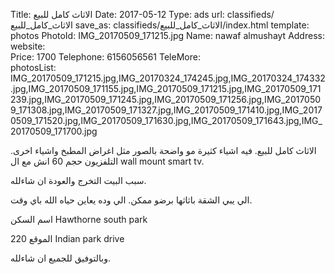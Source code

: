 Title:          الاثاث كامل للبيع
Date:           2017-05-12
Type:           ads
url:            classifieds/الاثاث_كامل_للبيع
save_as:        classifieds/الاثاث_كامل_للبيع/index.html
template:       photos
PhotoId:        IMG_20170509_171215.jpg
Name:           nawaf almushayt 
Address:        
website:        
Price:          1700
Telephone:      6156056561
TeleMore:       
photosList:     IMG_20170509_171215.jpg,IMG_20170324_174245.jpg,IMG_20170324_174332.jpg,IMG_20170509_171155.jpg,IMG_20170509_171215.jpg,IMG_20170509_171239.jpg,IMG_20170509_171245.jpg,IMG_20170509_171256.jpg,IMG_20170509_171308.jpg,IMG_20170509_171327.jpg,IMG_20170509_171410.jpg,IMG_20170509_171520.jpg,IMG_20170509_171630.jpg,IMG_20170509_171643.jpg,IMG_20170509_171700.jpg

الاثاث كامل للبيع. فيه اشياء كثيرة مو واضحة بالصور مثل اغراض المطبخ واشياء اخرى. التلفزيون حجم 60 انش مع ال wall mount smart tv.

سبب البيت التخرج والعودة ان شاءلله.

الي يبي الشقة باثاثها برضو ممكن. الي وده يعاين حياه الله باي وقت.

اسم السكن Hawthorne south park

الموقع 220 Indian park drive

وبالتوفيق للجميع ان شاءلله.
